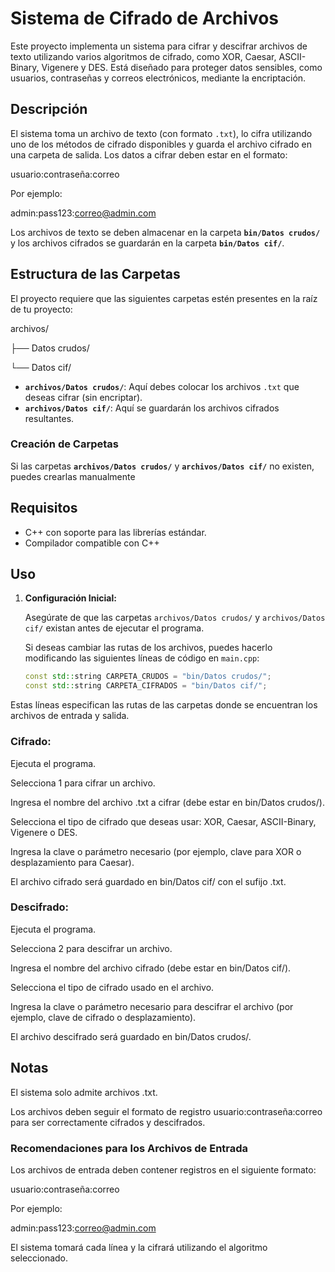 # Sistema de Cifrado de Archivos

Este proyecto implementa un sistema para cifrar y descifrar archivos de texto utilizando varios algoritmos de cifrado, como XOR, Caesar, ASCII-Binary, Vigenere y DES. Está diseñado para proteger datos sensibles, como usuarios, contraseñas y correos electrónicos, mediante la encriptación.

## Descripción

El sistema toma un archivo de texto (con formato `.txt`), lo cifra utilizando uno de los métodos de cifrado disponibles y guarda el archivo cifrado en una carpeta de salida. Los datos a cifrar deben estar en el formato:

usuario:contraseña:correo

Por ejemplo:

admin:pass123:correo@admin.com

Los archivos de texto se deben almacenar en la carpeta **`bin/Datos crudos/`** y los archivos cifrados se guardarán en la carpeta **`bin/Datos cif/`**.

## Estructura de las Carpetas

El proyecto requiere que las siguientes carpetas estén presentes en la raíz de tu proyecto:

archivos/

├── Datos crudos/

└── Datos cif/

- **`archivos/Datos crudos/`**: Aquí debes colocar los archivos `.txt` que deseas cifrar (sin encriptar).
- **`archivos/Datos cif/`**: Aquí se guardarán los archivos cifrados resultantes.

### Creación de Carpetas

Si las carpetas **`archivos/Datos crudos/`** y **`archivos/Datos cif/`** no existen, puedes crearlas manualmente 

## Requisitos

- C++ con soporte para las librerías estándar.
- Compilador compatible con C++ 

## Uso

1. **Configuración Inicial:**

   Asegúrate de que las carpetas `archivos/Datos crudos/` y `archivos/Datos cif/` existan antes de ejecutar el programa.

   Si deseas cambiar las rutas de los archivos, puedes hacerlo modificando las siguientes líneas de código en `main.cpp`:

   ```cpp
   const std::string CARPETA_CRUDOS = "bin/Datos crudos/";
   const std::string CARPETA_CIFRADOS = "bin/Datos cif/";
Estas líneas especifican las rutas de las carpetas donde se encuentran los archivos de entrada y salida.

### Cifrado:

Ejecuta el programa.

Selecciona 1 para cifrar un archivo.

Ingresa el nombre del archivo .txt a cifrar (debe estar en bin/Datos crudos/).

Selecciona el tipo de cifrado que deseas usar: XOR, Caesar, ASCII-Binary, Vigenere o DES.

Ingresa la clave o parámetro necesario (por ejemplo, clave para XOR o desplazamiento para Caesar).

El archivo cifrado será guardado en bin/Datos cif/ con el sufijo .txt.

### Descifrado:

Ejecuta el programa.

Selecciona 2 para descifrar un archivo.

Ingresa el nombre del archivo cifrado (debe estar en bin/Datos cif/).

Selecciona el tipo de cifrado usado en el archivo.

Ingresa la clave o parámetro necesario para descifrar el archivo (por ejemplo, clave de cifrado o desplazamiento).

El archivo descifrado será guardado en bin/Datos crudos/.

## Notas
El sistema solo admite archivos .txt.

Los archivos deben seguir el formato de registro usuario:contraseña:correo para ser correctamente cifrados y descifrados.

### Recomendaciones para los Archivos de Entrada
Los archivos de entrada deben contener registros en el siguiente formato:

usuario:contraseña:correo

Por ejemplo:

admin:pass123:correo@admin.com

El sistema tomará cada línea y la cifrará utilizando el algoritmo seleccionado.


